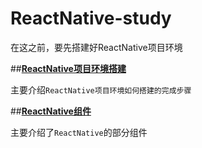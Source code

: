 # ReactNative-study

在这之前，要先搭建好ReactNative项目环境

##**[ReactNative项目环境搭建](https://qqqww.com/ReactNative项目环境搭建/)**

主要介绍`ReactNative项目环境如何搭建的完成步骤`

##**[ReactNative组件](https://qqqww.com/ReactNative组件/)**

主要介绍了`ReactNative`的部分组件